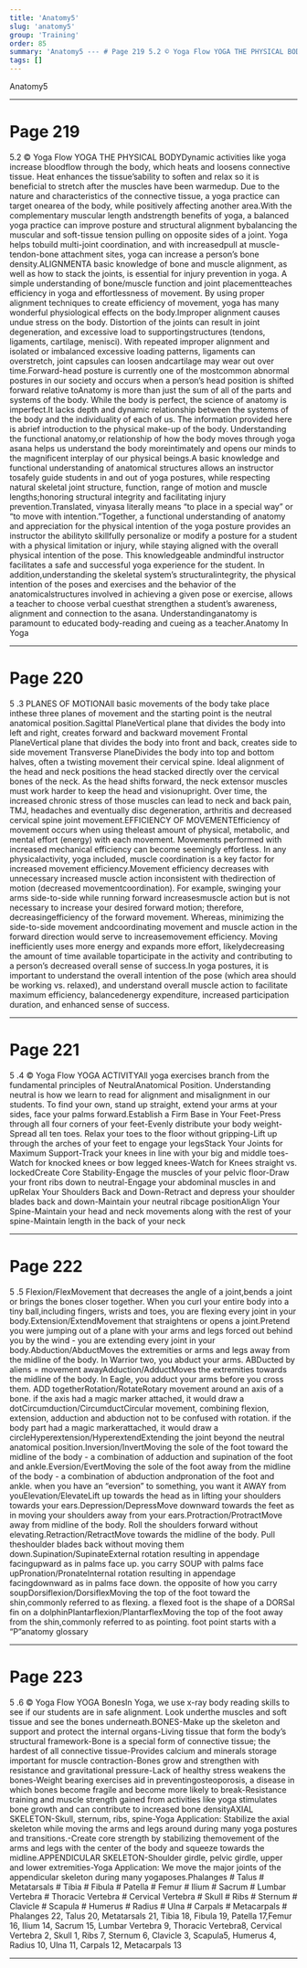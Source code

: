 ```yaml
---
title: 'Anatomy5'
slug: 'anatomy5'
group: 'Training'
order: 85
summary: 'Anatomy5 --- # Page 219 5.2 © Yoga Flow YOGA THE PHYSICAL BODYDynamic activities like yoga increase bloodflow through the body, which heats and loosens connective tissue. Heat enha'
tags: []
---
```


Anatomy5

---

# Page 219

5.2 © Yoga Flow YOGA THE PHYSICAL BODYDynamic activities like yoga increase bloodflow through the body, which heats and loosens connective tissue. Heat enhances the tissue’sability to soften and relax so it is beneficial to stretch after the muscles have been warmedup. Due to the nature and characteristics of the connective tissue, a yoga practice can target onearea of the body, while positively affecting another area.With the complementary muscular length andstrength benefits of yoga, a balanced yoga practice can improve posture and structural alignment bybalancing the muscular and soft-tissue tension pulling on opposite sides of a joint. Yoga helps tobuild multi-joint coordination, and with increasedpull at muscle-tendon-bone attachment sites, yoga can increase a person’s bone density.ALIGNMENTA basic knowledge of bone and muscle alignment, as well as how to stack the joints, is essential for injury prevention in yoga. A simple understanding of bone/muscle function and joint placementteaches efficiency in yoga and effortlessness of movement. By using proper alignment techniques to create efficiency of movement, yoga has many wonderful physiological effects on the body.Improper alignment causes undue stress on the body. Distortion of the joints can result in joint degeneration, and excessive load to supportingstructures (tendons, ligaments, cartilage, menisci). With repeated improper alignment and isolated or imbalanced excessive loading patterns, ligaments can overstretch, joint capsules can loosen andcartilage may wear out over time.Forward-head posture is currently one of the mostcommon abnormal postures in our society and occurs when a person’s head position is shifted forward relative toAnatomy is more than just the sum of all of the parts and systems of the body. While the body is perfect, the science of anatomy is imperfect.It lacks depth and dynamic relationship between the systems of the body and the individuality of each of us. The information provided here is abrief introduction to the physical make-up of the body. Understanding the functional anatomy,or relationship of how the body moves through yoga asana helps us understand the body moreintimately and opens our minds to the magnificent interplay of our physical beings.A basic knowledge and functional understanding of anatomical structures allows an instructor tosafely guide students in and out of yoga postures, while respecting natural skeletal joint structure, function, range of motion and muscle lengths;honoring structural integrity and facilitating injury prevention.Translated, vinyasa literally means “to place in a special way” or “to move with intention.”Together, a functional understanding of anatomy and appreciation for the physical intention of the yoga posture provides an instructor the abilityto skillfully personalize or modify a posture for a student with a physical limitation or injury, while staying aligned with the overall physical intention of the pose. This knowledgeable andmindful instructor facilitates a safe and successful yoga experience for the student. In addition,understanding the skeletal system’s structuralintegrity, the physical intention of the poses and exercises and the behavior of the anatomicalstructures involved in achieving a given pose or exercise, allows a teacher to choose verbal cuesthat strengthen a student’s awareness, alignment and connection to the asana. Understandinganatomy is paramount to educated body-reading and cueing as a teacher.Anatomy In Yoga

---

# Page 220

5 .3 PLANES OF MOTIONAll basic movements of the body take place inthese three planes of movement and the starting point is the neutral anatomical position.Sagittal PlaneVertical plane that divides the body into left and right, creates forward and backward movement
Frontal PlaneVertical plane that divides the body into front and back, creates side to side movement
Transverse PlaneDivides the body into top and bottom halves, often a twisting movement
their cervical spine. Ideal alignment of the head and neck positions the head stacked directly over the cervical bones of the neck. As the head shifts forward, the neck extensor muscles must work harder to keep the head and visionupright. Over time, the increased chronic stress of those muscles can lead to neck and back pain, TMJ, headaches and eventually disc degeneration, arthritis and decreased cervical spine joint movement.EFFICIENCY OF MOVEMENTEfficiency of movement occurs when using theleast amount of physical, metabolic, and mental effort (energy) with each movement. Movements performed with increased mechanical efficiency can become seemingly effortless. In any physicalactivity, yoga included, muscle coordination is a key factor for increased movement efficiency.Movement efficiency decreases with unnecessary increased muscle action inconsistent with thedirection of motion (decreased movementcoordination). For example, swinging your arms side-to-side while running forward increasesmuscle action but is not necessary to increase your desired forward motion; therefore, decreasingefficiency of the forward movement. Whereas, minimizing the side-to-side movement andcoordinating movement and muscle action in the forward direction would serve to increasemovement efficiency. Moving inefficiently uses more energy and expands more effort, likelydecreasing the amount of time available toparticipate in the activity and contributing to a person’s decreased overall sense of success.In yoga postures, it is important to understand the overall intention of the pose (which area should be working vs. relaxed), and understand overall muscle action to facilitate maximum efficiency, balancedenergy expenditure, increased participation duration, and enhanced sense of success.

---

# Page 221

5 .4 © Yoga Flow YOGA ACTIVITYAll yoga exercises branch from the fundamental principles of NeutralAnatomical Position. Understanding neutral is how we learn to read for alignment and misalignment in our students. To find your own, stand up straight, extend your arms at your sides, face your palms forward.Establish a Firm Base in Your Feet-Press through all four corners of your feet-Evenly distribute your body weight-Spread all ten toes. Relax your toes to the floor without gripping-Lift up through the arches of your feet to engage your legsStack Your Joints for Maximum Support-Track your knees in line with your big and middle toes-Watch for knocked knees or bow legged knees-Watch for Knees straight vs. lockedCreate Core Stability-Engage the muscles of your pelvic floor-Draw your front ribs down to neutral-Engage your abdominal muscles in and upRelax Your Shoulders Back and Down-Retract and depress your shoulder blades back and down-Maintain your neutral ribcage positionAlign Your Spine-Maintain your head and neck movements along with the rest of your spine-Maintain length in the back of your neck

---

# Page 222

5 .5 Flexion/FlexMovement that decreases the angle of a joint,bends a joint or brings the bones closer together. When you curl your entire body into a tiny ball,including fingers, wrists and toes, you are flexing every joint in your body.Extension/ExtendMovement that straightens or opens a joint.Pretend you were jumping out of a plane with your arms and legs forced out behind you by the wind - you are extending every joint in your body.Abduction/AbductMoves the extremities or arms and legs away from the midline of the body. In Warrior two, you abduct your arms. ABDucted by aliens = movement awayAdduction/AdductMoves the extremities towards the midline of the body. In Eagle, you adduct your arms before you cross them. ADD togetherRotation/RotateRotary movement around an axis of a bone. if the axis had a magic marker attached, it would draw a dotCircumduction/CircumductCircular movement, combining flexion, extension, adduction and abduction not to be confused with rotation. if the body part had a magic markerattached, it would draw a circleHyperextension/HyperextendExtending the joint beyond the neutral anatomical position.Inversion/InvertMoving the sole of the foot toward the midline of the body - a combination of adduction and supination of the foot and ankle.Eversion/EvertMoving the sole of the foot away from the midline of the body - a combination of abduction andpronation of the foot and ankle. when you have an “eversion” to something, you want it AWAY from youElevation/ElevateLift up towards the head as in lifting your shoulders towards your ears.Depression/DepressMove downward towards the feet as in moving your shoulders away from your ears.Protraction/ProtractMove away from midline of the body. Roll the shoulders forward without elevating.Retraction/RetractMove towards the midline of the body. Pull theshoulder blades back without moving them down.Supination/SupinateExternal rotation resulting in appendage facingupward as in palms face up. you carry SOUP with palms face upPronation/PronateInternal rotation resulting in appendage facingdownward as in palms face down. the opposite of how you carry soupDorsiflexion/DorsiflexMoving the top of the foot toward the shin,commonly referred to as flexing. a flexed foot is the shape of a DORSal fin on a dolphinPlantarflexion/PlantarflexMoving the top of the foot away from the shin,commonly referred to as pointing. foot point starts with a “P”anatomy glossary

---

# Page 223

5 .6 © Yoga Flow YOGA BonesIn Yoga, we use x-ray body reading skills to see if our students are in safe alignment. Look underthe muscles and soft tissue and see the bones underneath.BONES-Make up the skeleton and support and protect the internal organs-Living tissue that form the body’s structural framework-Bone is a special form of connective tissue; the hardest of all connective tissue-Provides calcium and minerals storage important for muscle contraction-Bones grow and strengthen with resistance and gravitational pressure-Lack of healthy stress weakens the bones-Weight bearing exercises aid in preventingosteoporosis, a disease in which bones become fragile and become more likely to break-Resistance training and muscle strength gained from activities like yoga stimulates bone growth and can contribute to increased bone densityAXIAL SKELETON-Skull, sternum, ribs, spine-Yoga Application: Stabilize the axial skeleton while moving the arms and legs around during many yoga postures and transitions.-Create core strength by stabilizing themovement of the arms and legs with the center of the body and squeeze towards the midline.APPENDICULAR SKELETON-Shoulder girdle, pelvic girdle, upper and lower extremities-Yoga Application: We move the major joints of the appendicular skeleton during many yogaposes.Phalanges # Talus # Metatarsals # Tibia # Fibula # Patella # Femur # Ilium # Sacrum # Lumbar Vertebra # Thoracic Vertebra # Cervical Vertebra # Skull # Ribs # Sternum # Clavicle # Scapula # Humerus # Radius # Ulna # Carpals # Metacarpals # Phalanges 22, Talus 20, Metatarsals 21, Tibia 18, Fibula 19, Patella 17,Femur 16, Ilium 14, Sacrum 15, Lumbar Vertebra 9, Thoracic Vertebra8, Cervical Vertebra 2, Skull 1, Ribs 7, Sternum 6, Clavicle 3, Scapula5, Humerus 4, Radius 10, Ulna 11, Carpals 12, Metacarpals 13

---
